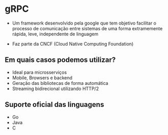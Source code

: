 # gRPC

- Um framework desenvolvido pela google que tem objetivo facilitar o processo de comunicação entre sistemas de uma forma extramemente rápida, leve, independente de linguagem

- Faz parte da CNCF (Cloud Native Computing Foundation)

## Em quais casos podemos utilizar?

- Ideal para microsserviços
- Mobile, Browsers e backend
- Geração das bibliotecas de forma automática
- Streaming bidirecional utilizando HTTP/2

## Suporte oficial das linguagens

- Go
- Java
- C